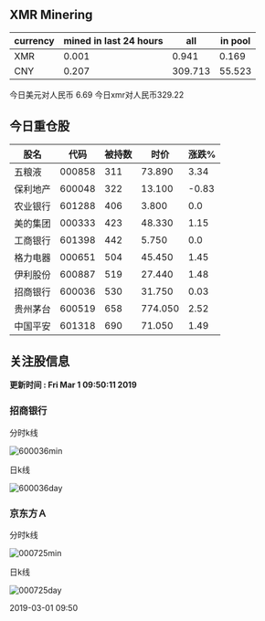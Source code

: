 ## XMR Minering

|currency|mined in last 24 hours|all|in pool|
|---|---|---|---|
|XMR|0.001|0.941|0.169|
|CNY|0.207|309.713|55.523|

今日美元对人民币 6.69	今日xmr对人民币329.22


## 今日重仓股 

|股名|代码|被持数|时价|涨跌%|
|---|---|---|---|---|
|五粮液|000858|311|73.890|3.34|
|保利地产|600048|322|13.100|-0.83|
|农业银行|601288|406|3.800|0.0|
|美的集团|000333|423|48.330|1.15|
|工商银行|601398|442|5.750|0.0|
|格力电器|000651|504|45.450|1.45|
|伊利股份|600887|519|27.440|1.48|
|招商银行|600036|530|31.750|0.03|
|贵州茅台|600519|658|774.050|2.52|
|中国平安|601318|690|71.050|1.49|

## 关注股信息
**更新时间 : Fri Mar  1 09:50:11 2019**
### 招商银行 
分时k线

![600036min](http://image.sinajs.cn/newchart/min/n/sh600036.gif)

日k线

![600036day](http://image.sinajs.cn/newchart/daily/n/sh600036.gif)

### 京东方Ａ 
分时k线

![000725min](http://image.sinajs.cn/newchart/min/n/sz000725.gif)

日k线

![000725day](http://image.sinajs.cn/newchart/daily/n/sz000725.gif)

2019-03-01 09:50